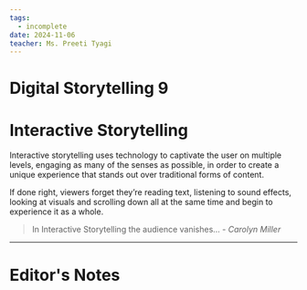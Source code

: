 ```yaml
---
tags:
  - incomplete
date: 2024-11-06
teacher: Ms. Preeti Tyagi
---
```

# Digital Storytelling 9
# Interactive Storytelling
Interactive storytelling uses technology to captivate the user on multiple levels, engaging as many of the senses as possible, in order to create a unique experience that stands out over traditional forms of content.

If done right, viewers forget they’re reading text, listening to sound effects, looking at visuals and scrolling down all at the same time and begin to experience it as a whole.

> In Interactive Storytelling the audience vanishes…
> *- Carolyn Miller*

----------------------------------------------------------------
# Editor's Notes